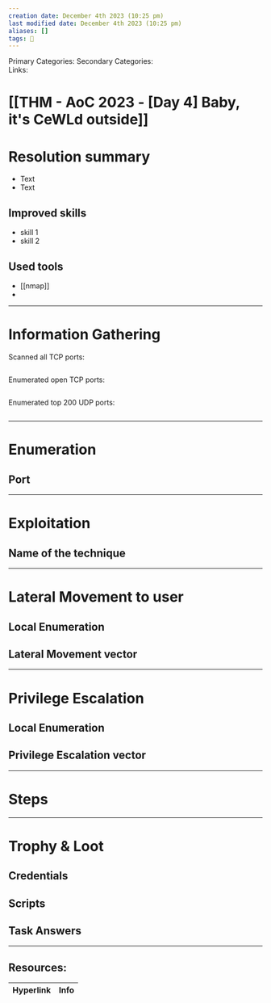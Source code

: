 ```yaml
---
creation date: December 4th 2023 (10:25 pm)
last modified date: December 4th 2023 (10:25 pm)
aliases: []
tags: 🎌
---
```

 
Primary Categories: 
Secondary Categories:  
Links: 
# [[THM - AoC 2023 - [Day 4] Baby, it's CeWLd outside]]  


# Resolution summary
- Text
- Text

## Improved skills
- skill 1
- skill 2

## Used tools
- [[nmap]]
- 

---

# Information Gathering
Scanned all TCP ports:
```bash

```

Enumerated open TCP ports:
```bash

```

Enumerated top 200 UDP ports:
```bash

```

---

# Enumeration
## Port 


---

# Exploitation
## Name of the technique


---

# Lateral Movement to user
## Local Enumeration


## Lateral Movement vector


---

# Privilege Escalation
## Local Enumeration


## Privilege Escalation vector


---

# Steps



---

# Trophy & Loot

## Credentials


## Scripts


## Task Answers



___

## Resources:

| Hyperlink | Info |
| --------- | ---- |


